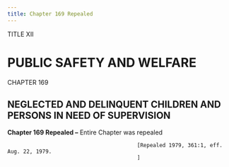 ```yaml
---
title: Chapter 169 Repealed
---
```


TITLE XII
                                             
PUBLIC SAFETY AND WELFARE
=========================

CHAPTER 169
                                             
NEGLECTED AND DELINQUENT CHILDREN AND PERSONS IN NEED OF SUPERVISION
--------------------------------------------------------------------

**Chapter 169 Repealed –** Entire Chapter was repealed


                                             [Repealed 1979, 361:1, eff. Aug. 22, 1979.
                                             ]
